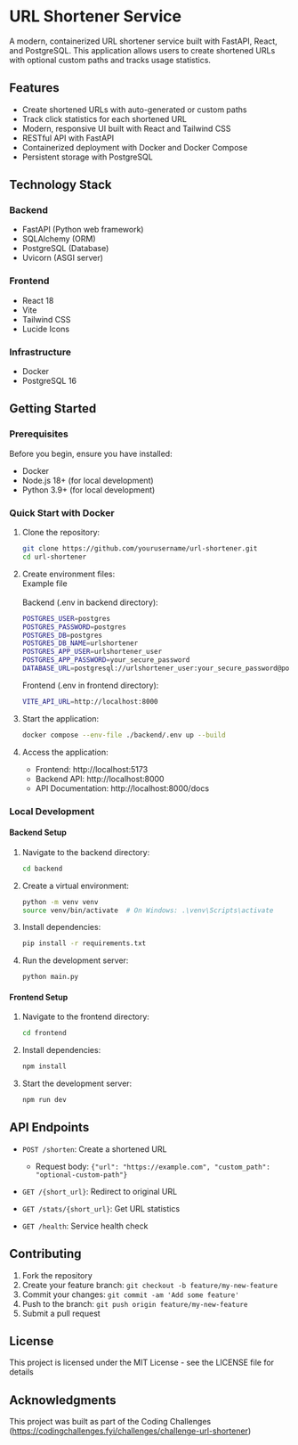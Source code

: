 # URL Shortener Service

A modern, containerized URL shortener service built with FastAPI, React, and PostgreSQL. This application allows users to create shortened URLs with optional custom paths and tracks usage statistics.

## Features

- Create shortened URLs with auto-generated or custom paths
- Track click statistics for each shortened URL
- Modern, responsive UI built with React and Tailwind CSS
- RESTful API with FastAPI
- Containerized deployment with Docker and Docker Compose
- Persistent storage with PostgreSQL

## Technology Stack

### Backend
- FastAPI (Python web framework)
- SQLAlchemy (ORM)
- PostgreSQL (Database)
- Uvicorn (ASGI server)

### Frontend
- React 18
- Vite
- Tailwind CSS
- Lucide Icons

### Infrastructure
- Docker
- PostgreSQL 16

## Getting Started

### Prerequisites

Before you begin, ensure you have installed:
- Docker
- Node.js 18+ (for local development)
- Python 3.9+ (for local development)

### Quick Start with Docker

1. Clone the repository:
   ```bash
   git clone https://github.com/yourusername/url-shortener.git
   cd url-shortener
   ```

2. Create environment files:
    <br/>Example file
   <br/><br/>Backend (.env in backend directory):
   ```bash
   POSTGRES_USER=postgres
   POSTGRES_PASSWORD=postgres
   POSTGRES_DB=postgres
   POSTGRES_DB_NAME=urlshortener
   POSTGRES_APP_USER=urlshortener_user
   POSTGRES_APP_PASSWORD=your_secure_password
   DATABASE_URL=postgresql://urlshortener_user:your_secure_password@postgres:5432/urlshortener
   ```

   Frontend (.env in frontend directory):
   ```bash
   VITE_API_URL=http://localhost:8000
   ```

3. Start the application:
   ```bash
   docker compose --env-file ./backend/.env up --build
   ```

4. Access the application:
   - Frontend: http://localhost:5173
   - Backend API: http://localhost:8000
   - API Documentation: http://localhost:8000/docs

### Local Development

#### Backend Setup

1. Navigate to the backend directory:
   ```bash
   cd backend
   ```

2. Create a virtual environment:
   ```bash
   python -m venv venv
   source venv/bin/activate  # On Windows: .\venv\Scripts\activate
   ```

3. Install dependencies:
   ```bash
   pip install -r requirements.txt
   ```

4. Run the development server:
   ```bash
   python main.py
   ```

#### Frontend Setup

1. Navigate to the frontend directory:
   ```bash
   cd frontend
   ```

2. Install dependencies:
   ```bash
   npm install
   ```

3. Start the development server:
   ```bash
   npm run dev
   ```

## API Endpoints

- `POST /shorten`: Create a shortened URL
  - Request body: `{"url": "https://example.com", "custom_path": "optional-custom-path"}`

- `GET /{short_url}`: Redirect to original URL

- `GET /stats/{short_url}`: Get URL statistics

- `GET /health`: Service health check

## Contributing

1. Fork the repository
2. Create your feature branch: `git checkout -b feature/my-new-feature`
3. Commit your changes: `git commit -am 'Add some feature'`
4. Push to the branch: `git push origin feature/my-new-feature`
5. Submit a pull request

## License

This project is licensed under the MIT License - see the LICENSE file for details

## Acknowledgments

This project was built as part of the Coding Challenges (https://codingchallenges.fyi/challenges/challenge-url-shortener)